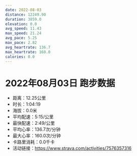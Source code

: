 ```yaml
---
date: 2022-08-03
distance: 12249.90
duration: 3859.0
elevation: 0.0
avg_speed: 11.43
max_speed: 21.24
avg_pace: 5.25
max_pace: 2.82
avg_heartrate: 136.7
max_heartrate: 160.0
calories: 0.0
---
```


# 2022年08月03日 跑步数据

- 距离：12.25公里
- 时长：1:04:19
- 海拔：0.0米
- 平均配速：5:15/公里
- 最快配速：2:49/公里
- 平均心率：136.7次/分钟
- 最大心率：160.0次/分钟
- 卡路里消耗：0.0千卡
- 活动链接：https://www.strava.com/activities/7576357316
